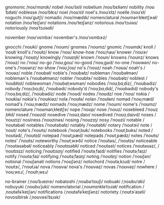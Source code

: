 gnomonic	/noʊˈmɑnɪk/
nobel	/noʊˈbɛɫ/
nobelium	/noʊˈbɛɫiəm/
nobility	/noʊˈbɪɫəti/
noblesse	/noʊˈbɫɛs/
noel	/noʊˈɛɫ/
noel's	/noʊˈɛɫz/
noelle	/noʊˈɛɫ/
noguchi	/noʊˈɡutʃi/
nomadic	/noʊˈmædɪk/
nomenclatural	/noʊmənˈkɫeɪtʃɝəɫ/
notation	/noʊˈteɪʃən/
notations	/noʊˈteɪʃənz/
notorious	/noʊˈtɔɹiəs/
notoriously	/noʊˈtɔɹiəsɫi/
<!-- novato	/noʊˈvɑtoʊ/ -->
november	/noʊˈvɛmbɝ/
november's	/noʊˈvɛmbɝz/

gnocchi	/ˈnoʊki/
gnome	/ˈnoʊm/
gnomes	/ˈnoʊmz/
gnomic	/ˈnoʊmɪk/
knoll	/ˈnoʊɫ/
knoll's	/ˈnoʊɫz/
know	/ˈnoʊ/
know-how	/ˈnoʊˌhaʊ/
knower	/ˈnoʊɝ/
knowing	/ˈnoʊɪŋ/
knowingly	/ˈnoʊɪŋɫi/
known	/ˈnoʊn/
knowns	/ˈnoʊnz/
knows	/ˈnoʊz/
no	/ˈnoʊ/
no-go	/ˈnoʊˌɡoʊ/
no-good	/ˈnoʊˌɡʊd/
no-one	/ˈnoʊwən/
no-one's	/ˈnoʊənz/
no-show	/ˈnoʊˌʃoʊ/
no's	/ˈnoʊz/
noah	/ˈnoʊə/
noah's	/ˈnoʊəz/
noble	/ˈnoʊbəɫ/
noble's	/ˈnoʊbəɫz/
nobleman	/ˈnoʊbəɫmən/
nobleman's	/ˈnoʊbəɫmənz/
nobler	/ˈnoʊbɫɝ/
nobles	/ˈnoʊbəɫz/
noblest	/ˈnoʊbɫɪst/
noblewoman	/ˈnoʊbəɫˌwʊmən/
nobodies	/ˈnoʊˌbɑˌdiz/, /ˈnoʊbədiz/
nobody	/ˈnoʊˌbɑˌdi/, /ˈnoʊbədi/
nobody'd	/ˈnoʊˌbɑˌdid/, /ˈnoʊbədid/
nobody's	/ˈnoʊˌbɑˌdiz/, /ˈnoʊbədiz/
node	/ˈnoʊd/
nodes	/ˈnoʊdz/
noe	/ˈnoʊ/
nokia	/ˈnoʊkiə/
nokia's	/ˈnoʊkiəz/
nola	/ˈnoʊɫə/
nolan	/ˈnoʊɫən/
nomad	/ˈnoʊˌmæd/
nomad's	/ˈnoʊˌmædz/
nomads	/ˈnoʊˌmædz/
nome	/ˈnoʊm/
nome's	/ˈnoʊmz/
nomenclature	/ˈnoʊmənˌkɫeɪtʃɝ/
nope	/ˈnoʊp/
nose	/ˈnoʊz/
nosebleed	/ˈnoʊzˌbɫid/
nosed	/ˈnoʊzd/
nosedive	/ˈnoʊzˌdaɪv/
nosedived	/ˈnoʊzˌdaɪvd/
noses	/ˈnoʊzɪz/
nosiness	/ˈnoʊzinəs/
nosing	/ˈnoʊzɪŋ/
nosy	/ˈnoʊzi/
notable	/ˈnoʊtəbəɫ/
notables	/ˈnoʊtəbəɫz/
notably	/ˈnoʊtəbɫi/
notary	/ˈnoʊtɝi/
note	/ˈnoʊt/
note's	/ˈnoʊts/
notebook	/ˈnoʊtˌbʊk/
notebooks	/ˈnoʊtˌbʊks/
noted	/ˈnoʊtəd/, /ˈnoʊtɪd/
notepad	/ˈnoʊtˌpæd/
notepads	/ˈnoʊtˌpædz/
notes	/ˈnoʊts/
notes'	/ˈnoʊts/
noteworthy	/ˈnoʊtˌwɝði/
notice	/ˈnoʊtəs/, /ˈnoʊtɪs/
noticeable	/ˈnoʊtəsəbəɫ/
noticeably	/ˈnoʊtɪsəbɫi/
noticed	/ˈnoʊtəst/
notices	/ˈnoʊtəsəz/, /ˈnoʊtɪsɪz/
noticing	/ˈnoʊtɪsɪŋ/
notified	/ˈnoʊtəˌfaɪd/
notifies	/ˈnoʊtəˌfaɪz/
notify	/ˈnoʊtəˌfaɪ/
notifying	/ˈnoʊtəˌfaɪɪŋ/
noting	/ˈnoʊtɪŋ/
notion	/ˈnoʊʃən/
notional	/ˈnoʊʃənəɫ/
notions	/ˈnoʊʃənz/
notochord	/ˈnoʊtəˌkɔɹd/
notre	/ˈnoʊtɝ/, /ˈnoʊtɹə/
nova	/ˈnoʊvə/
nova's	/ˈnoʊvəz/
novas	/ˈnoʊvəz/
nowhere	/ˈnoʊˌwɛɹ/, /ˈnoʊhˌwɛɹ/

no-brainer	/ˌnoʊˈbɹeɪnɝ/
nobatoshi	/ˌnoʊbəˈtoʊʃi/
nobuaki	/ˌnoʊbuˈɑki/
nobuyuki	/ˌnoʊbuˈjuki/
nomenclatorial	/ˌnoʊmɪnkɫəˈtɔɹiəɫ/
notification	/ˌnoʊtəfəˈkeɪʃən/
notifications	/ˌnoʊtəfəˈkeɪʃənz/
notoriety	/ˌnoʊtɝˈaɪəti/
novosibirsk	/ˌnoʊvəsiˈbɪɹsk/
